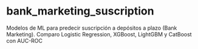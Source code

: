 # bank_marketing_suscription
Modelos de ML para predecir suscripción a depósitos a plazo (Bank Marketing). Comparo Logistic Regression, XGBoost, LightGBM y CatBoost con AUC-ROC

